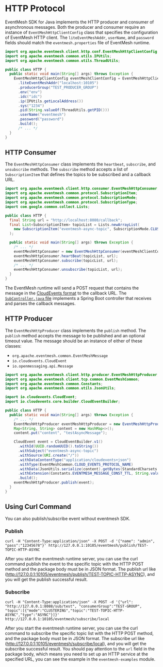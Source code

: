 # HTTP Protocol

EventMesh SDK for Java implements the HTTP producer and consumer of asynchronous messages. Both the producer and consumer require an instance of `EventMeshHttpClientConfig` class that specifies the configuration of EventMesh HTTP client. The `liteEventMeshAddr`, `userName`, and `password` fields should match the `eventmesh.properties` file of EventMesh runtime.

```java
import org.apache.eventmesh.client.http.conf.EventMeshHttpClientConfig;
import org.apache.eventmesh.common.utils.IPUtils;
import org.apache.eventmesh.common.utils.ThreadUtils;

public class HTTP {
  public static void main(String[] args) throws Exception {
    EventMeshHttpClientConfig eventMeshClientConfig = EventMeshHttpClientConfig.builder()
      .liteEventMeshAddr("localhost:10105")
      .producerGroup("TEST_PRODUCER_GROUP")
      .env("env")
      .idc("idc")
      .ip(IPUtils.getLocalAddress())
      .sys("1234")
      .pid(String.valueOf(ThreadUtils.getPID()))
      .userName("eventmesh")
      .password("password")
      .build();
      /* ... */
  }
}
```

## HTTP Consumer

The `EventMeshHttpConsumer` class implements the `heartbeat`, `subscribe`, and `unsubscribe` methods. The `subscribe` method accepts a list of `SubscriptionItem` that defines the topics to be subscribed and a callback URL.

```java
import org.apache.eventmesh.client.http.consumer.EventMeshHttpConsumer;
import org.apache.eventmesh.common.protocol.SubscriptionItem;
import org.apache.eventmesh.common.protocol.SubscriptionMode;
import org.apache.eventmesh.common.protocol.SubscriptionType;
import com.google.common.collect.Lists;

public class HTTP {
  final String url = "http://localhost:8080/callback";
  final List<SubscriptionItem> topicList = Lists.newArrayList(
    new SubscriptionItem("eventmesh-async-topic", SubscriptionMode.CLUSTERING, SubscriptionType.ASYNC)
  );

  public static void main(String[] args) throws Exception {
    /* ... */
    eventMeshHttpConsumer = new EventMeshHttpConsumer(eventMeshClientConfig);
    eventMeshHttpConsumer.heartBeat(topicList, url);
    eventMeshHttpConsumer.subscribe(topicList, url);
    /* ... */
    eventMeshHttpConsumer.unsubscribe(topicList, url);
  }
}
```

The EventMesh runtime will send a POST request that contains the message in the [CloudEvents format](https://github.com/cloudevents/spec) to the callback URL. The [`SubController.java` file](https://github.com/apache/eventmesh/blob/master/eventmesh-examples/src/main/java/org/apache/eventmesh/http/demo/sub/controller/SubController.java) implements a Spring Boot controller that receives and parses the callback messages.

## HTTP Producer

The `EventMeshHttpProducer` class implements the `publish` method. The `publish` method accepts the message to be published and an optional timeout value. The message should be an instance of either of these classes:

- `org.apache.eventmesh.common.EventMeshMessage`
- `io.cloudevents.CloudEvent`
- `io.openmessaging.api.Message`

```java
import org.apache.eventmesh.client.http.producer.EventMeshHttpProducer;
import org.apache.eventmesh.client.tcp.common.EventMeshCommon;
import org.apache.eventmesh.common.Constants;
import org.apache.eventmesh.common.utils.JsonUtils;

import io.cloudevents.CloudEvent;
import io.cloudevents.core.builder.CloudEventBuilder;

public class HTTP {
  public static void main(String[] args) throws Exception {
    /* ... */
    EventMeshHttpProducer eventMeshHttpProducer = new EventMeshHttpProducer(eventMeshClientConfig);
    Map<String, String> content = new HashMap<>();
    content.put("content", "testAsyncMessage");

    CloudEvent event = CloudEventBuilder.v1()
      .withId(UUID.randomUUID().toString())
      .withSubject("eventmesh-async-topic")
      .withSource(URI.create("/"))
      .withDataContentType("application/cloudevents+json")
      .withType(EventMeshCommon.CLOUD_EVENTS_PROTOCOL_NAME)
      .withData(JsonUtils.serialize(content).getBytes(StandardCharsets.UTF_8))
      .withExtension(Constants.EVENTMESH_MESSAGE_CONST_TTL, String.valueOf(4 * 1000))
      .build();
    eventMeshHttpProducer.publish(event);
  }
}
```

## Using Curl Command

You can also publish/subscribe event without eventmesh SDK.

### Publish

```shell
curl -H "Content-Type:application/json" -X POST -d '{"name": "admin", "pass":"12345678"}' http://127.0.0.1:10105/eventmesh/publish/TEST-TOPIC-HTTP-ASYNC
```

After you start the eventmesh runtime server, you can use the curl command publish the event to the specific topic with the HTTP POST method and the package body must be in JSON format. The publish url like (http://127.0.0.1:10105/eventmesh/publish/TEST-TOPIC-HTTP-ASYNC), and you will get the publish successful result.

### Subscribe

```shell
curl -H "Content-Type:application/json" -X POST -d '{"url": "http://127.0.0.1:8088/sub/test", "consumerGroup":"TEST-GROUP", "topic":[{"mode":"CLUSTERING","topic":"TEST-TOPIC-HTTP-ASYNC","type":"ASYNC"}]}' http://127.0.0.1:10105/eventmesh/subscribe/local
```

After you start the eventmesh runtime server, you can use the curl command to subscribe the specific topic list with the HTTP POST method, and the package body must be in JSON format. The subscribe url like (http://127.0.0.1:10105/eventmesh/subscribe/local), and you will get the subscribe successful result. You should pay attention to the `url` field in the package body, which means you need to set up an HTTP service at the specified URL, you can see the example in the `eventmesh-examples` module.

